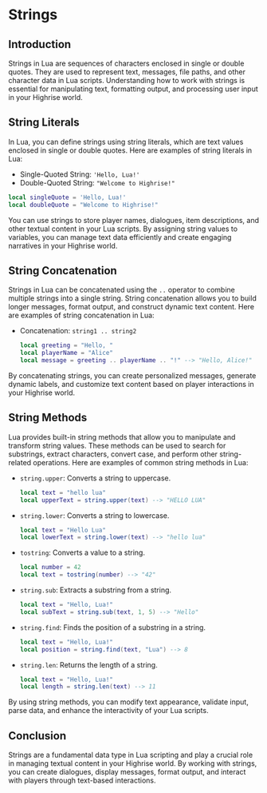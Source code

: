 # Strings

## Introduction

Strings in Lua are sequences of characters enclosed in single or double quotes. They are used to represent text, messages, file paths, and other character data in Lua scripts. Understanding how to work with strings is essential for manipulating text, formatting output, and processing user input in your Highrise world.

## String Literals

In Lua, you can define strings using string literals, which are text values enclosed in single or double quotes. Here are examples of string literals in Lua:

- Single-Quoted String: `'Hello, Lua!'`
- Double-Quoted String: `"Welcome to Highrise!"`

```lua
local singleQuote = 'Hello, Lua!'
local doubleQuote = "Welcome to Highrise!"
```

You can use strings to store player names, dialogues, item descriptions, and other textual content in your Lua scripts. By assigning string values to variables, you can manage text data efficiently and create engaging narratives in your Highrise world.

## String Concatenation

Strings in Lua can be concatenated using the `..` operator to combine multiple strings into a single string. String concatenation allows you to build longer messages, format output, and construct dynamic text content. Here are examples of string concatenation in Lua:

- Concatenation: `string1 .. string2`
  ```lua
  local greeting = "Hello, "
  local playerName = "Alice"
  local message = greeting .. playerName .. "!" --> "Hello, Alice!"
  ```

By concatenating strings, you can create personalized messages, generate dynamic labels, and customize text content based on player interactions in your Highrise world.

## String Methods

Lua provides built-in string methods that allow you to manipulate and transform string values. These methods can be used to search for substrings, extract characters, convert case, and perform other string-related operations. Here are examples of common string methods in Lua:

- `string.upper`: Converts a string to uppercase.
  ```lua
  local text = "hello lua"
  local upperText = string.upper(text) --> "HELLO LUA"
  ```
- `string.lower`: Converts a string to lowercase.
  ```lua
  local text = "Hello Lua"
  local lowerText = string.lower(text) --> "hello lua"
  ```
- `tostring`: Converts a value to a string.
  ```lua
  local number = 42
  local text = tostring(number) --> "42"
  ```
- `string.sub`: Extracts a substring from a string.
  ```lua
  local text = "Hello, Lua!"
  local subText = string.sub(text, 1, 5) --> "Hello"
  ```
- `string.find`: Finds the position of a substring in a string.
  ```lua
  local text = "Hello, Lua!"
  local position = string.find(text, "Lua") --> 8
  ```
- `string.len`: Returns the length of a string.
  ```lua
  local text = "Hello, Lua!"
  local length = string.len(text) --> 11
  ```

By using string methods, you can modify text appearance, validate input, parse data, and enhance the interactivity of your Lua scripts.

## Conclusion

Strings are a fundamental data type in Lua scripting and play a crucial role in managing textual content in your Highrise world. By working with strings, you can create dialogues, display messages, format output, and interact with players through text-based interactions.
